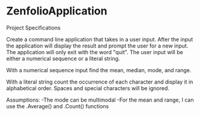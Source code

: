 # ZenfolioApplication

Project Specifications

Create a command line application that takes in a user input.
After the input the application will display the result and prompt the user for a new input.
The application will only exit with the word "quit".
The user input will be either a numerical sequence or a literal string.

With a numerical sequence input find the mean, median, mode, and range.

With a literal string count the occurrence of each character and display it in alphabetical order. Spaces and special characters will be ignored.


Assumptions:
-The mode can be multimodal
-For the mean and range, I can use the .Average() and .Count() functions